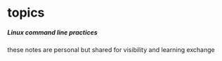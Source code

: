 
# topics 
##### Linux command line practices


these notes are personal but shared for visibility and learning exchange
